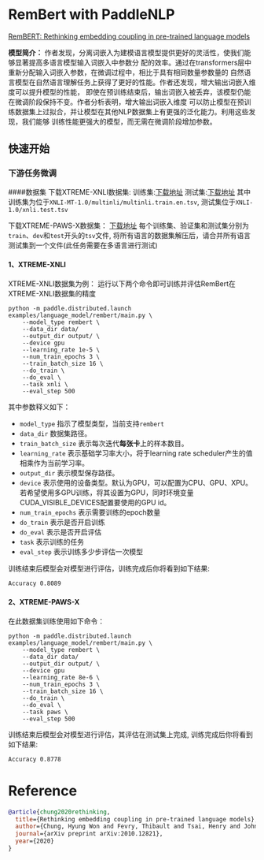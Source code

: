 # RemBert with PaddleNLP

[RemBERT: Rethinking embedding coupling in pre-trained language models](https://arxiv.org/pdf/2010.12821v1.pdf)

**模型简介：**
作者发现，分离词嵌入为建模语言模型提供更好的灵活性，使我们能够显著提高多语言模型输入词嵌入中参数分
配的效率。通过在transformers层中重新分配输入词嵌入参数，在微调过程中，相比于具有相同数量参数量的
自然语言模型在自然语言理解任务上获得了更好的性能。作者还发现，增大输出词嵌入维度可以提升模型的性能，
即使在预训练结束后，输出词嵌入被丢弃，该模型仍能在微调阶段保持不变。作者分析表明，增大输出词嵌入维度
可以防止模型在预训练数据集上过拟合，并让模型在其他NLP数据集上有更强的泛化能力。利用这些发现，我们能够
训练性能更强大的模型，而无需在微调阶段增加参数。

## 快速开始

### 下游任务微调

####数据集
下载XTREME-XNLI数据集:
训练集:[下载地址](https://dl.fbaipublicfiles.com/XNLI/XNLI-MT-1.0.zip)
测试集:[下载地址](https://dl.fbaipublicfiles.com/XNLI/XNLI-1.0.zip)
其中训练集为位于`XNLI-MT-1.0/multinli/multinli.train.en.tsv`, 测试集位于`XNLI-1.0/xnli.test.tsv`

下载XTREME-PAWS-X数据集：
[下载地址](https://storage.googleapis.com/paws/pawsx/x-final.tar.gz)
每个训练集、验证集和测试集分别为`train`、`dev`和`test`开头的`tsv`文件, 将所有语言的数据集解压后，请合并所有语言测试集到一个文件(此任务需要在多语言进行测试)

#### 1、XTREME-XNLI
XTREME-XNLI数据集为例：
运行以下两个命令即可训练并评估RemBert在XTREME-XNLI数据集的精度

```shell
python -m paddle.distributed.launch examples/language_model/rembert/main.py \
    --model_type rembert \
    --data_dir data/
    --output_dir output/ \
    --device gpu
    --learning_rate 1e-5 \
    --num_train_epochs 3 \
    --train_batch_size 16 \
    --do_train \
    --do_eval \
    --task xnli \
    --eval_step 500
```
其中参数释义如下：
- `model_type` 指示了模型类型，当前支持`rembert`
- `data_dir` 数据集路径。
- `train_batch_size` 表示每次迭代**每张卡**上的样本数目。
- `learning_rate` 表示基础学习率大小，将于learning rate scheduler产生的值相乘作为当前学习率。
- `output_dir` 表示模型保存路径。
- `device` 表示使用的设备类型。默认为GPU，可以配置为CPU、GPU、XPU。若希望使用多GPU训练，将其设置为GPU，同时环境变量CUDA_VISIBLE_DEVICES配置要使用的GPU id。
- `num_train_epochs` 表示需要训练的epoch数量
- `do_train` 表示是否开启训练
- `do_eval` 表示是否开启评估
- `task` 表示训练的任务
- `eval_step` 表示训练多少步评估一次模型

训练结束后模型会对模型进行评估，训练完成后你将看到如下结果:
```bash
Accuracy 0.8089
```

#### 2、XTREME-PAWS-X
在此数据集训练使用如下命令：

```shell
python -m paddle.distributed.launch examples/language_model/rembert/main.py \
    --model_type rembert \
    --data_dir data/
    --output_dir output/ \
    --device gpu
    --learning_rate 8e-6 \
    --num_train_epochs 3 \
    --train_batch_size 16 \
    --do_train \
    --do_eval \
    --task paws \
    --eval_step 500
```
训练结束后模型会对模型进行评估，其评估在测试集上完成, 训练完成后你将看到如下结果:
```bash
Accuracy 0.8778
```


# Reference

```bibtex
@article{chung2020rethinking,
  title={Rethinking embedding coupling in pre-trained language models},
  author={Chung, Hyung Won and Fevry, Thibault and Tsai, Henry and Johnson, Melvin and Ruder, Sebastian},
  journal={arXiv preprint arXiv:2010.12821},
  year={2020}
}
```

